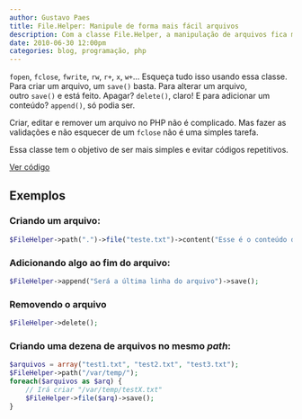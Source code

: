 ```yaml
---
author: Gustavo Paes
title: File.Helper: Manipule de forma mais fácil arquivos
description: Com a classe File.Helper, a manipulação de arquivos fica mais fácil ao permitir métodos encadeados e realizar tratamento de erros.
date: 2010-06-30 12:00pm
categories: blog, programação, php
---
```


`fopen`, `fclose`, `fwrite`, `rw`, `r+`, `x`, `w+`&hellip; Esqueça tudo isso usando essa classe. Para criar um arquivo, um `save()` basta. Para alterar um arquivo, outro `save()` e está feito. Apagar? `delete()`, claro! E para adicionar um conteúdo? `append()`, só podia ser.

Criar, editar e remover um arquivo no PHP não é complicado. Mas fazer as validações e não esquecer de um `fclose` não é uma simples tarefa.

Essa classe tem o objetivo de ser mais simples e evitar códigos repetitivos.

[Ver código](https://gist.github.com/gustavopaes/6262259)

## Exemplos

### Criando um arquivo:

``` php
$FileHelper->path(".")->file("teste.txt")->content("Esse é o conteúdo do arquivo que será criado")->save();
```

### Adicionando algo ao fim do arquivo:

``` php
$FileHelper->append("Será a última linha do arquivo")->save();
```

### Removendo o arquivo

``` php
$FileHelper->delete();
```

### Criando uma dezena de arquivos no mesmo _path_:

``` php
$arquivos = array("test1.txt", "test2.txt", "test3.txt");
$FileHelper->path("/var/temp/");
foreach($arquivos as $arq) {
    // Irá criar "/var/temp/testX.txt"
    $FileHelper->file($arq)->save();
}
```

